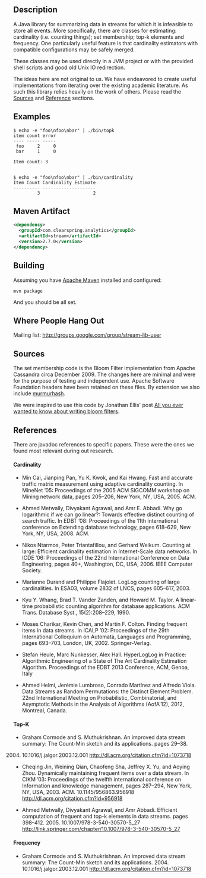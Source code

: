 ## Description

A Java library for summarizing data in streams for which it is
infeasible to store all events. More specifically, there are classes
for estimating: cardinality (i.e. counting things); set membership;
top-k elements and frequency.  One particularly useful feature is that
cardinality estimators with compatible configurations may be safely
merged.

These classes may be used directly in a JVM project or with the
provided shell scripts and good old Unix IO redirection.

The ideas here are not original to us. We have endeavored to create
useful implementations from iterating over the existing academic
literature.  As such this library relies heavily on the work of
others.  Please read the [Sources](#Sources) and
[Reference](#References) sections.

## Examples

    $ echo -e "foo\nfoo\nbar" | ./bin/topk 
    item count error
    ---- ----- -----
     foo     2     0
     bar     1     0
    
    Item count: 3

    
    $ echo -e "foo\nfoo\nbar" | ./bin/cardinality 
    Item Count Cardinality Estimate
    ---------- --------------------
             3                    2


## Maven Artifact

``` xml
<dependency>
  <groupId>com.clearspring.analytics</groupId>
  <artifactId>stream</artifactId>
  <version>2.7.0</version>
</dependency>
```

## Building

Assuming you have [Apache Maven](http://maven.apache.org/) installed
and configured:

    mvn package
   
And you should be all set.

## Where People Hang Out

Mailing list: http://groups.google.com/group/stream-lib-user


## Sources

The set membership code is the Bloom Filter implementation from Apache
Cassandra circa December 2009.  The changes here are minimal and were
for the purpose of testing and independent use. Apache Software
Foundation headers have been retained on these files.  By extension we
also include [murmurhash](http://murmurhash.googlepages.com/).

We were inspired to use this code by Jonathan Ellis' post
[All you ever wanted to know about writing bloom filters](http://spyced.blogspot.com/2009/01/all-you-ever-wanted-to-know-about.html).

## References

There are javadoc references to specific papers.  These were the ones
we found most relevant during out research.

#### Cardinality

 * Min Cai, Jianping Pan, Yu K. Kwok, and Kai Hwang. Fast and accurate
traffic matrix measurement using adaptive cardinality counting. In
MineNet ’05: Proceedings of the 2005 ACM SIGCOMM workshop on
Mining network data, pages 205–206, New York, NY, USA, 2005. ACM.

 * Ahmed Metwally, Divyakant Agrawal, and Amr E. Abbadi. Why go
logarithmic if we can go linear?: Towards effective distinct counting of
search traffic. In EDBT ’08: Proceedings of the 11th international
conference on Extending database technology, pages 618–629, New York,
NY, USA, 2008. ACM.

 * Nikos Ntarmos, Peter Triantafillou, and Gerhard Weikum. Counting at
large: Efficient cardinality estimation in Internet-Scale data networks.
In ICDE ’06: Proceedings of the 22nd International Conference on Data
Engineering, pages 40+, Washington, DC, USA, 2006. IEEE Computer
Society.

 * Marianne Durand and Philippe Flajolet. LogLog counting of large
cardinalities. In ESA03, volume 2832 of LNCS, pages 605–617, 2003.

 * Kyu Y. Whang, Brad T. Vander Zanden, and Howard M. Taylor. A
linear-time probabilistic counting algorithm for database applications.
ACM Trans. Database Syst., 15(2):208–229, 1990.

 * Moses Charikar, Kevin Chen, and Martin F. Colton. Finding frequent
items in data streams. In ICALP ’02: Proceedings of the 29th
International Colloquium on Automata, Languages and Programming,
pages 693–703, London, UK, 2002. Springer-Verlag.

 * Stefan Heule, Marc Nunkesser, Alex Hall.  HyperLogLog in Practice: 
Algorithmic Engineering of a State of The Art Cardinality Estimation 
Algorithm.  Proceedings of the EDBT 2013 Conference, ACM, Genoa, Italy 

* Ahmed Helmi, Jerémie Lumbroso, Conrado Martínez and Alfredo Viola. Data Streams as Random Permutations:
the Distinct Element Problem. 22nd International Meeting on Probabilistic, Combinatorial, and
Asymptotic Methods in the Analysis of Algorithms (AofA'12), 2012, Montreal, Canada.

#### Top-K

 * Graham Cormode and S. Muthukrishnan. An improved data stream
summary: The Count-Min sketch and its applications. pages 29–38.
2004. 10.1016/j.jalgor.2003.12.001
http://dl.acm.org/citation.cfm?id=1073718

 * Cheqing Jin, Weining Qian, Chaofeng Sha, Jeffrey X. Yu, and Aoying
Zhou. Dynamically maintaining frequent items over a data stream. In
CIKM ’03: Proceedings of the twelfth international conference on
Information and knowledge management, pages 287–294, New York,
NY, USA, 2003. ACM. 10.1145/956863.956918
http://dl.acm.org/citation.cfm?id=956918

 * Ahmed Metwally, Divyakant Agrawal, and Amr Abbadi. Efficient
computation of frequent and top-k elements in data streams. pages
398–412. 2005. 10.1007/978-3-540-30570-5_27
http://link.springer.com/chapter/10.1007/978-3-540-30570-5_27

#### Frequency

 * Graham Cormode and S. Muthukrishnan. An improved data stream
summary: The Count-Min sketch and its applications. 2004. 10.1016/j.jalgor.2003.12.001
http://dl.acm.org/citation.cfm?id=1073718


